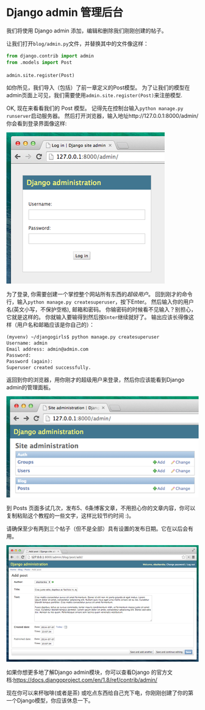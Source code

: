 # Django admin 管理后台

我们将使用 Django admin 添加，编辑和删除我们刚刚创建的帖子。

让我们打开`blog/admin.py`文件，并替换其中的文件像这样：

```python
from django.contrib import admin
from .models import Post

admin.site.register(Post)
```

如你所见，我们导入（包括）了前一章定义的Post模型。 为了让我们的模型在admin页面上可见，我们需要使用`admin.site.register(Post)`来注册模型.

OK, 现在来看看我们的 Post 模型。 记得先在控制台输入`python manage.py runserver`启动服务器。 然后打开浏览器，输入地址http://127.0.0.1:8000/admin/你会看到登录界面像这样:

![登录页面][1]

 [1]: images/login_page2.png

为了登录, 你需要创建一个掌控整个网站所有东西的*超级用户*。 回到刚才的命令行，输入`python manage.py createsuperuser`，按下Enter。 然后输入你的用户名(英文小写，不保护空格), 邮箱和密码。 你输密码的时候看不见输入？别担心，它就是这样的。 你就输入要输得到然后按`Enter`继续就好了。 输出应该长得像这样（用户名和邮箱应该是你自己的）：

    (myvenv) ~/djangogirls$ python manage.py createsuperuser
    Username: admin
    Email address: admin@admin.com
    Password:
    Password (again):
    Superuser created successfully.


返回到你的浏览器，用你刚才的超级用户来登录，然后你应该能看到Django admin的管理面板。

![Django管理][2]

 [2]: images/django_admin3.png

到 Posts 页面多试几次，发布5、6条博客文章，不用担心你的文章内容，你可以复制粘贴这个教程的一些文字，这样比较节约时间 :)。

请确保至少有两到三个帖子（但不是全部）具有设置的发布日期。它在以后会有用。

![Django管理][3]

 [3]: images/edit_post3.png

如果你想更多地了解Django admin模块，你可以查看Django 的官方文档:https://docs.djangoproject.com/en/1.8/ref/contrib/admin/

现在你可以来杯咖啡(或者是茶) 或吃点东西给自己充下电，你刚刚创建了你的第一个Django模型，你应该休息一下。
